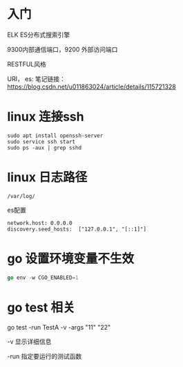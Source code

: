 # 入门

ELK  ES分布式搜索引擎

9300内部通信端口，9200 外部访问端口

RESTFUL风格

URI， 
es: 笔记链接： https://blog.csdn.net/u011863024/article/details/115721328

# linux 连接ssh

```liunx
sudo apt install openssh-server
sudo service ssh start
sudo ps -aux | grep sshd
```

# linux 日志路径

```linux
/var/log/
```



es配置

```liunx
network.host: 0.0.0.0
discovery.seed_hosts:  ["127.0.0.1", "[::1]"]
```

# go 设置环境变量不生效

```go
go env -w CGO_ENABLED=1
```
# go test 相关
go test -run TestA -v -args "11" "22"

-v 显示详细信息

-run 指定要运行的测试函数

